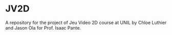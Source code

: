 # JV2D

A repository for the project of Jeu Video 2D course at UNIL by Chloe Luthier and Jason Ola for Prof. Isaac Pante.
